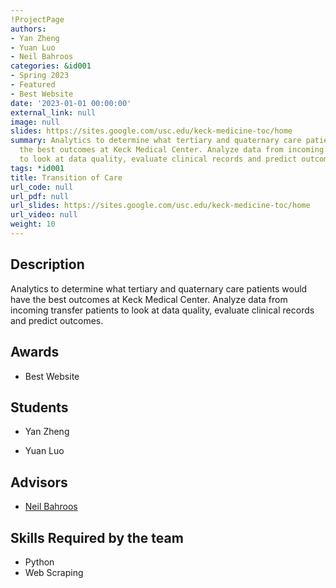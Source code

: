 ```yaml
---
!ProjectPage
authors:
- Yan Zheng
- Yuan Luo
- Neil Bahroos
categories: &id001
- Spring 2023
- Featured
- Best Website
date: '2023-01-01 00:00:00'
external_link: null
image: null
slides: https://sites.google.com/usc.edu/keck-medicine-toc/home
summary: Analytics to determine what tertiary and quaternary care patients would have
  the best outcomes at Keck Medical Center. Analyze data from incoming transfer patients
  to look at data quality, evaluate clinical records and predict outcomes.
tags: *id001
title: Transition of Care
url_code: null
url_pdf: null
url_slides: https://sites.google.com/usc.edu/keck-medicine-toc/home
url_video: null
weight: 10
---
```

## Description

Analytics to determine what tertiary and quaternary care patients would have the best outcomes at Keck Medical Center. Analyze data from incoming transfer patients to look at data quality, evaluate clinical records and predict outcomes.



## Awards
* Best Website





## Students

* Yan Zheng

* Yuan Luo

## Advisors

* [Neil Bahroos](../../../author/neil-bahroos)

## Skills Required by the team


* Python
* Web Scraping